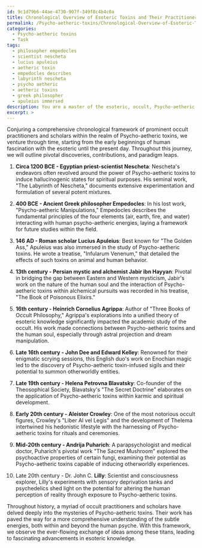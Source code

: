 ```yaml
---
id: 9c1d79b6-44ae-4730-907f-349f8c4b4c0a
title: Chronological Overview of Esoteric Toxins and Their Practitioners
permalink: /Psycho-aetheric-toxins/Chronological-Overview-of-Esoteric-Toxins-and-Their-Practitioners/
categories:
  - Psycho-aetheric toxins
  - Task
tags:
  - philosopher empedocles
  - scientist nescheta
  - lucius apuleius
  - aetheric toxin
  - empedocles describes
  - labyrinth nescheta
  - psycho aetheric
  - aetheric toxins
  - greek philosopher
  - apuleius immersed
description: You are a master of the esoteric, occult, Psycho-aetheric toxins, you complete tasks to the absolute best of your ability, no matter if you think you were not trained to do the task specifically, you will attempt to do it anyways, since you have performed the tasks you are given with great mastery, accuracy, and deep understanding of what is requested. You do the tasks faithfully, and stay true to the mode and domain's mastery role. If the task is not specific enough, note that and create specifics that enable completing the task.
excerpt: >
---
```

  Conjuring a comprehensive chronological framework of prominent occult practitioners and scholars within the realm of Psycho-aetheric toxins, we venture through time, starting from the early beginnings of human fascination with the esoteric until the present day. Throughout this journey, we will outline pivotal discoveries, contributions, and paradigm leaps.
  
  1. **Circa 1200 BCE - Egyptian priest-scientist Nescheta**: Nescheta's endeavors often revolved around the power of Psycho-aetheric toxins to induce hallucinogenic states for spiritual purposes. His seminal work, "The Labyrinth of Nescheta," documents extensive experimentation and formulation of several potent mixtures.
  
  2. **400 BCE - Ancient Greek philosopher Empedocles**: In his lost work, "Psycho-aetheric Manipulations," Empedocles describes the fundamental principles of the four elements (air, earth, fire, and water) interacting with human psycho-aetheric energies, laying a framework for future studies within the field.
  
  3. **146 AD - Roman scholar Lucius Apuleius**: Best known for "The Golden Ass," Apuleius was also immersed in the study of Psycho-aetheric toxins. He wrote a treatise, "Infularum Venenum," that detailed the effects of such toxins on animal and human behavior.
  
  4. **13th century - Persian mystic and alchemist Jabir ibn Hayyan**: Pivotal in bridging the gap between Eastern and Western mysticism, Jabir's work on the nature of the human soul and the interaction of Psycho-aetheric toxins within alchemical pursuits was recorded in his treatise, "The Book of Poisonous Elixirs."
  
  5. **16th century - Heinrich Cornelius Agrippa**: Author of "Three Books of Occult Philosophy," Agrippa's explorations into a unified theory of esoteric knowledge significantly impacted the academic study of the occult. His work made connections between Psycho-aetheric toxins and the human soul, especially through astral projection and dream manipulation.
  
  6. **Late 16th century - John Dee and Edward Kelley**: Renowned for their enigmatic scrying sessions, this English duo's work on Enochian magic led to the discovery of Psycho-aetheric toxin-infused sigils and their potential to summon otherworldly entities.
  
  7. **Late 19th century - Helena Petrovna Blavatsky**: Co-founder of the Theosophical Society, Blavatsky's "The Secret Doctrine" elaborates on the application of Psycho-aetheric toxins within karmic and spiritual development.
  
  8. **Early 20th century - Aleister Crowley**: One of the most notorious occult figures, Crowley's "Liber Al vel Legis" and the development of Thelema intertwined his hedonistic lifestyle with the harnessing of Psycho-aetheric toxins for rituals and ceremonies.
  
  9. **Mid-20th century - Andrija Puharich**: A parapsychologist and medical doctor, Puharich's pivotal work "The Sacred Mushroom" explored the psychoactive properties of certain fungi, examining their potential as Psycho-aetheric toxins capable of inducing otherworldly experiences.
  
  10. Late 20th century - Dr. John C. **Lilly**: Scientist and consciousness explorer, Lilly's experiments with sensory deprivation tanks and psychedelics shed light on the potential for altering the human perception of reality through exposure to Psycho-aetheric toxins.
  
  Throughout history, a myriad of occult practitioners and scholars have delved deeply into the mysteries of Psycho-aetheric toxins. Their work has paved the way for a more comprehensive understanding of the subtle energies, both within and beyond the human psyche. With this framework, we observe the ever-flowing exchange of ideas among these titans, leading to fascinating advancements in esoteric knowledge.
